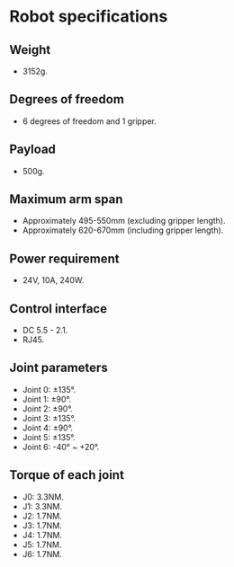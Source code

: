 # Robot specifications

## Weight
- 3152g.
## Degrees of freedom
- 6 degrees of freedom and 1 gripper.
## Payload
- 500g.
## Maximum arm span
- Approximately 495-550mm (excluding gripper length).
- Approximately 620-670mm (including gripper length).
## Power requirement
- 24V, 10A, 240W.
## Control interface
- DC 5.5 - 2.1.
- RJ45.
## Joint parameters
- Joint 0: ±135°.
- Joint 1: ±90°.
- Joint 2: ±90°.
- Joint 3: ±135°.
- Joint 4: ±90°.
- Joint 5: ±135°.
- Joint 6: -40° ~ +20°.
## Torque of each joint
- J0: 3.3NM.
- J1: 3.3NM.
- J2: 1.7NM.
- J3: 1.7NM.
- J4: 1.7NM.
- J5: 1.7NM.
- J6: 1.7NM.